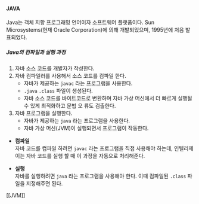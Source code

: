 #### JAVA
Java는 객체 지향 프로그래밍 언어이자 소프트웨어 플랫폼이다. Sun Microsystems(현재 Oracle Corporation)에 의해 개발되었으며, 1995년에 처음 발표되었다.

##### Java의 컴파일과 실행 과정

1. 자바 소스 코드를 개발자가 작성한다. 
2. 자바 컴파일러를 사용해서 소스 코드를 컴파일 한다.  
	-  자바가 제공하는 `javac` 라는 프로그램을 사용한다.
	- `.java` `.class` 파일이 생성된다.  
	- 자바 소스 코드를 바이트코드로 변환하며 자바 가상 머신에서 더 빠르게 실행될 수 있게 최적화하고 문법 오 류도 검출한다.
3. 자바 프로그램을 실행한다.  
	- 자바가 제공하는 `java` 라는 프로그램을 사용한다.  
	- 자바 가상 머신(JVM)이 실행되면서 프로그램이 작동한다.

- **컴파일**  
자바 코드를 컴파일 하려면 `javac` 라는 프로그램을 직접 사용해야 하는데, 인텔리제이는 자바 코드를 실행 할 때 이 과정을 자동으로 처리해준다.

- **실행**  
자바를 실행하려면 `java` 라는 프로그램을 사용해야 한다. 이때 컴파일된 `.class` 파일을 지정해주면 된다.

[[JVM]]